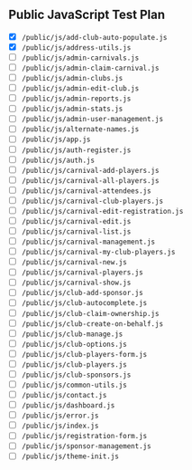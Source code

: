 ## Public JavaScript Test Plan

- [x] `/public/js/add-club-auto-populate.js`
- [x] `/public/js/address-utils.js`
- [ ] `/public/js/admin-carnivals.js`
- [ ] `/public/js/admin-claim-carnival.js`
- [ ] `/public/js/admin-clubs.js`
- [ ] `/public/js/admin-edit-club.js`
- [ ] `/public/js/admin-reports.js`
- [ ] `/public/js/admin-stats.js`
- [ ] `/public/js/admin-user-management.js`
- [ ] `/public/js/alternate-names.js`
- [ ] `/public/js/app.js`
- [ ] `/public/js/auth-register.js`
- [ ] `/public/js/auth.js`
- [ ] `/public/js/carnival-add-players.js`
- [ ] `/public/js/carnival-all-players.js`
- [ ] `/public/js/carnival-attendees.js`
- [ ] `/public/js/carnival-club-players.js`
- [ ] `/public/js/carnival-edit-registration.js`
- [ ] `/public/js/carnival-edit.js`
- [ ] `/public/js/carnival-list.js`
- [ ] `/public/js/carnival-management.js`
- [ ] `/public/js/carnival-my-club-players.js`
- [ ] `/public/js/carnival-new.js`
- [ ] `/public/js/carnival-players.js`
- [ ] `/public/js/carnival-show.js`
- [ ] `/public/js/club-add-sponsor.js`
- [ ] `/public/js/club-autocomplete.js`
- [ ] `/public/js/club-claim-ownership.js`
- [ ] `/public/js/club-create-on-behalf.js`
- [ ] `/public/js/club-manage.js`
- [ ] `/public/js/club-options.js`
- [ ] `/public/js/club-players-form.js`
- [ ] `/public/js/club-players.js`
- [ ] `/public/js/club-sponsors.js`
- [ ] `/public/js/common-utils.js`
- [ ] `/public/js/contact.js`
- [ ] `/public/js/dashboard.js`
- [ ] `/public/js/error.js`
- [ ] `/public/js/index.js`
- [ ] `/public/js/registration-form.js`
- [ ] `/public/js/sponsor-management.js`
- [ ] `/public/js/theme-init.js`